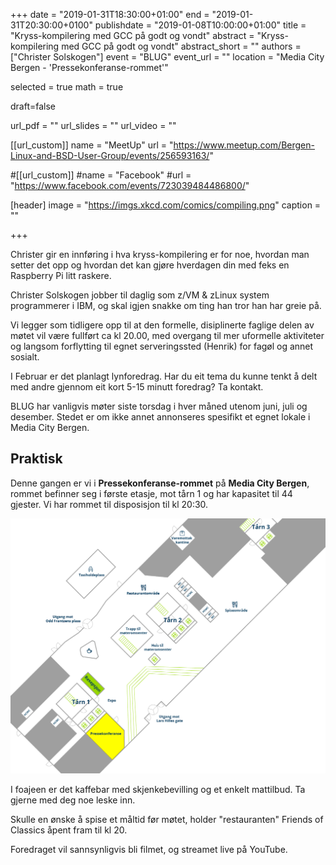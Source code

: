 +++
date = "2019-01-31T18:30:00+01:00"
end = "2019-01-31T20:30:00+0100"
publishdate =  "2019-01-08T10:00:00+01:00"
title = "Kryss-kompilering med GCC på godt og vondt"
abstract = "Kryss-kompilering med GCC på godt og vondt"
abstract_short = ""
authors = ["Christer Solskogen"]
event = "BLUG"
event_url = ""
location = "Media City Bergen - 'Pressekonferanse-rommet'"

selected = true
math = true

draft=false

url_pdf = ""
url_slides = ""
url_video = ""


[[url_custom]]
name = "MeetUp"
url = "https://www.meetup.com/Bergen-Linux-and-BSD-User-Group/events/256593163/"


#[[url_custom]]
#name = "Facebook"
#url = "https://www.facebook.com/events/723039484486800/"

[header]
image = "https://imgs.xkcd.com/comics/compiling.png"
caption = ""

+++

Christer gir en innføring i hva kryss-kompilering er for noe, hvordan
man setter det opp og hvordan det kan gjøre hverdagen din med feks en
Raspberry Pi litt raskere.

Christer Solskogen jobber til daglig som z/VM & zLinux system
programmerer i IBM, og skal igjen snakke om ting han tror han har greie på.

Vi legger som tidligere opp til at den formelle, disiplinerte faglige
delen av møtet vil være fullført ca kl 20.00, med overgang til mer
uformelle aktiviteter og langsom forflytting til egnet serveringssted
(Henrik) for fagøl og annet sosialt.

I Februar er det planlagt lynforedrag. Har du eit tema du kunne tenkt
å delt med andre gjennom eit kort 5-15 minutt foredrag? Ta kontakt.

BLUG har vanligvis møter siste torsdag i hver måned utenom juni, juli
og desember.  Stedet er om ikke annet annonseres spesifikt et egnet
lokale i Media City Bergen.

<!--
## Video

<div class="video"><iframe src="https://www.youtube.com/embed/jmj3zLXai-4" frameborder="0" allowfullscreen></iframe></div>
-->
## Praktisk
Denne gangen er vi i **Pressekonferanse-rommet** på **Media City Bergen**, rommet befinner seg i første etasje, mot tårn 1 og har kapasitet til 44 gjester. Vi har rommet til disposisjon til kl 20:30.

!["Kart over MCB"](/img/mcb_kart.png "Map")

I foajeen er det kaffebar med skjenkebevilling og et enkelt mattilbud. Ta gjerne med deg noe leske inn.

Skulle en ønske å spise et måltid før møtet, holder "restauranten" Friends of Classics åpent fram til kl 20.

Foredraget vil sannsynligvis bli filmet, og streamet live på YouTube.

<!--
## Program framover

BLUG har vanligvis møter siste torsdag i hver måned utenom juni, juli
og desember. Stedet er om ikke annet annonseres spesifikt et egnet
lokale i Media City Bergen. Foreløpig møteplan for de neste 12
månedene ser slik ut (tema for møtene annonseres etterhvert):


Dersom du har et tema du gjerne vil fortelle om, eller vet om noen som kan holde foredrag for oss er det bare å si ifra.
-->

<!-- test -->
